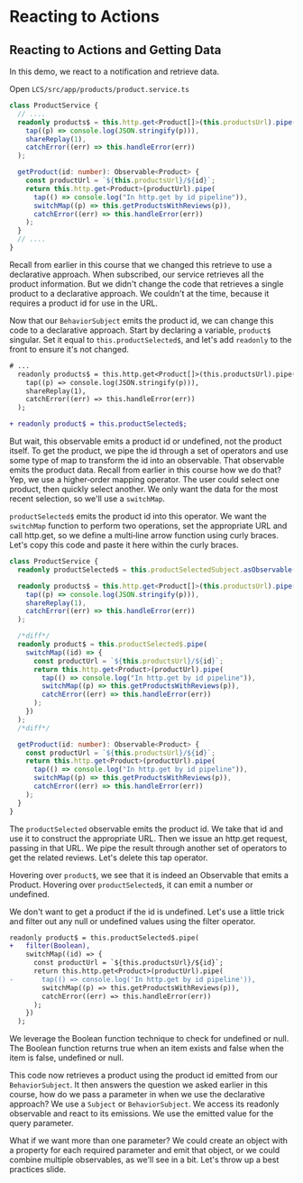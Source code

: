 # Reacting to Actions

## Reacting to Actions and Getting Data

In this demo, we react to a notification and retrieve data. 

Open `LCS/src/app/products/product.service.ts`

```ts
class ProductService {
  // ....
  readonly products$ = this.http.get<Product[]>(this.productsUrl).pipe(
    tap((p) => console.log(JSON.stringify(p))),
    shareReplay(1),
    catchError((err) => this.handleError(err))
  );

  getProduct(id: number): Observable<Product> {
    const productUrl = `${this.productsUrl}/${id}`;
    return this.http.get<Product>(productUrl).pipe(
      tap(() => console.log("In http.get by id pipeline")),
      switchMap((p) => this.getProductsWithReviews(p)),
      catchError((err) => this.handleError(err))
    );
  }
  // ....
}
```

Recall from earlier in this course that we changed this retrieve to use a declarative approach. When subscribed, our service retrieves all the product information. But we didn't change the code that retrieves a single product to a declarative approach. We couldn't at the time, because it requires a product id for use in the URL.

Now that our `BehaviorSubject` emits the product id, we can change this code to a declarative approach. Start by declaring a variable, `product$` singular. Set it equal to `this.productSelected$`, and let's add `readonly` to the front to ensure it's not changed.

```diff
# ...
  readonly products$ = this.http.get<Product[]>(this.productsUrl).pipe(
    tap((p) => console.log(JSON.stringify(p))),
    shareReplay(1),
    catchError((err) => this.handleError(err))
  );

+ readonly product$ = this.productSelected$;
```

But wait, this observable emits a product id or undefined, not the product itself. To get the product, we pipe the id through a set of operators and use some type of map to transform the id into an observable. That observable emits the product data. Recall from earlier in this course how we do that? Yep, we use a higher‑order mapping operator. The user could select one product, then quickly select another. We only want the data for the most recent selection, so we'll use a `switchMap`.

`productSelected$` emits the product id into this operator. We want the `switchMap` function to perform two operations, set the appropriate URL and call http.get, so we define a multi‑line arrow function using curly braces. Let's copy this code and paste it here within the curly braces.

```ts
class ProductService {
  readonly productSelected$ = this.productSelectedSubject.asObservable();

  readonly products$ = this.http.get<Product[]>(this.productsUrl).pipe(
    tap((p) => console.log(JSON.stringify(p))),
    shareReplay(1),
    catchError((err) => this.handleError(err))
  );

  /*diff*/
  readonly product$ = this.productSelected$.pipe(
    switchMap((id) => {
      const productUrl = `${this.productsUrl}/${id}`;
      return this.http.get<Product>(productUrl).pipe(
        tap(() => console.log("In http.get by id pipeline")),
        switchMap((p) => this.getProductsWithReviews(p)),
        catchError((err) => this.handleError(err))
      );
    })
  );
  /*diff*/

  getProduct(id: number): Observable<Product> {
    const productUrl = `${this.productsUrl}/${id}`;
    return this.http.get<Product>(productUrl).pipe(
      tap(() => console.log("In http.get by id pipeline")),
      switchMap((p) => this.getProductsWithReviews(p)),
      catchError((err) => this.handleError(err))
    );
  }
}
```

The `productSelected` observable emits the product id. We take that id and use it to construct the appropriate URL. Then we issue an http.get request, passing in that URL. We pipe the result through another set of operators to get the related reviews. Let's delete this tap operator. 

Hovering over `product$`, we see that it is indeed an Observable that emits a Product. Hovering over `productSelected$`, it can emit a number or undefined. 

We don't want to get a product if the id is undefined. Let's use a little trick and filter out any null or undefined values using the filter operator. 

```diff
readonly product$ = this.productSelected$.pipe(
+   filter(Boolean),
    switchMap((id) => {
      const productUrl = `${this.productsUrl}/${id}`;
      return this.http.get<Product>(productUrl).pipe(
-       tap(() => console.log('In http.get by id pipeline')),
        switchMap((p) => this.getProductsWithReviews(p)),
        catchError((err) => this.handleError(err))
      );
    })
  );
```

We leverage the Boolean function technique to check for undefined or null. The Boolean function returns true when an item exists and false when the item is false, undefined or null. 

This code now retrieves a product using the product id emitted from our `BehaviorSubject`. It then answers the question we asked earlier in this course, how do we pass a parameter in when we use the declarative approach? We use a `Subject` or `BehaviorSubject`. We access its readonly observable and react to its emissions. We use the emitted value for the query parameter. 

What if we want more than one parameter? We could create an object with a property for each required parameter and emit that object, or we could combine multiple observables, as we'll see in a bit. Let's throw up a best practices slide. 
